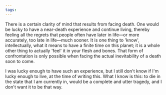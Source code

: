 ```yaml
---
tags:
---
```

There is a certain clarity of mind that results from facing death. One would be lucky to have a near-death experience and continue living, thereby feeling all the regrets that people often have later in life—or more accurately, too late in life—much sooner. It is one thing to 'know', intellectually, what it means to have a finite time on this planet; it is a whole other thing to actually 'feel' it in your flesh and bones. That form of confrontation is only possible when facing the actual inevitability of a death soon to come.

I was lucky enough to have such an experience, but I still don't know if I'm lucky enough to live, at the time of writing this. What I know is this: to die in the state that I am currently in, would be a complete and utter tragedy, and I don't want it to be that way. 